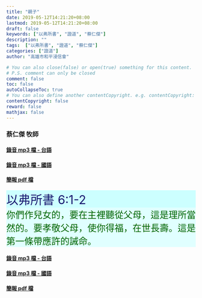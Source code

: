 ```yaml
---
title: "親子"
date: 2019-05-12T14:21:20+08:00
lastmod: 2019-05-12T14:21:20+08:00
draft: false
keywords: ["以弗所書", "證道", "蔡仁傑"]
description: ""
tags:  ["以弗所書", "證道", "蔡仁傑"]
categories: ["證道"]
author: "高雄市和平浸信會"

# You can also close(false) or open(true) something for this content.
# P.S. comment can only be closed
comment: false
toc: false
autoCollapseToc: true
# You can also define another contentCopyright. e.g. contentCopyright: "This is another copyright."
contentCopyright: false
reward: false
mathjax: false
---
```


### 蔡仁傑 牧師

#### [錄音 mp3 檔 - 台語](/mp3-s/s20190512t.mp3 "親子 - 台語")

#### [錄音 mp3 檔 - 國語](/mp3-s/s20190512c.mp3 "親子 - 國語")

#### [簡報 pdf 檔](/pdf-s/s20190512.pdf "親子")

<div style="background-color:#CCFFFF"><font size="6", color="#191970">
以弗所書 6:1-2
</font>
</div>

<div style="background-color:#E0FFFF"><font size="5", color="#006400">
你們作兒女的，要在主裡聽從父母，這是理所當然的。要孝敬父母，使你得福，在世長壽。這是第一條帶應許的誡命。
</font>
</div>

#### [錄音 mp3 檔 - 台語](/mp3-s/s20190512t.mp3 "親子 - 台語")

#### [錄音 mp3 檔 - 國語](/mp3-s/s20190512c.mp3 "親子 - 國語")

#### [簡報 pdf 檔](/pdf-s/s20190512.pdf "親子")